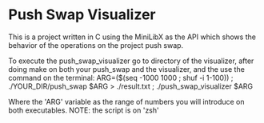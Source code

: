 # Push Swap Visualizer
This is a project written in C using the MiniLibX as the API which shows the behavior of the operations on the project push swap.

To execute the push_swap_visualizer go to directory of  the visualizer, after doing make on both your push_swap and the visualizer, and the use the command on the terminal:
ARG=($(seq -1000 1000 ; shuf -i 1-100)) ; ./YOUR_DIR/push_swap $ARG > ./result.txt ; ./push_swap_visualizer $ARG

Where the 'ARG' variable as the range of numbers you will introduce on both executables.
NOTE: the script is on 'zsh'
